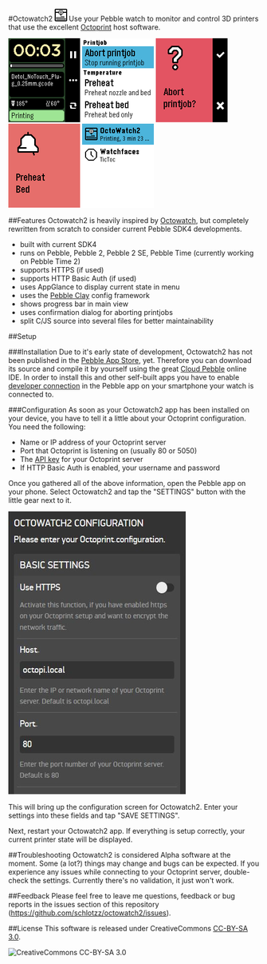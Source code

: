 #Octowatch2 ![Octowatch2 logo](https://github.com/schlotzz/octowatch2/blob/master/resources/images/icon_menu.png "Octowatch2 logo")
Use your Pebble watch to monitor and control 3D printers that use the excellent [Octoprint](http://octoprint.org/) host software.

![Octowatch2 screenshot](https://github.com/schlotzz/octowatch2/blob/master/screenshots/basalt/octowatch2-basalt-main-window.png "Screenshot Octowatch2 main window") ![Octowatch2 screenshot](https://github.com/schlotzz/octowatch2/blob/master/screenshots/basalt/octowatch2-basalt-commands.png "Screenshot Octowatch2 commands") ![Octowatch2 screenshot](https://github.com/schlotzz/octowatch2/blob/master/screenshots/basalt/octowatch2-basalt-abort-printjob.png "Screenshot Octowatch2 abort printjob") ![Octowatch2 screenshot](https://github.com/schlotzz/octowatch2/blob/master/screenshots/basalt/octowatch2-basalt-confirmation.png "Screenshot Octowatch2 preheat bed") ![Octowatch2 screenshot](https://github.com/schlotzz/octowatch2/blob/master/screenshots/basalt/octowatch2-basalt-appmenu.png "Screenshot Pebble app menu")

##Features
Octowatch2 is heavily inspired by [Octowatch](https://github.com/jjg/octowatch), but completely rewritten from scratch to consider current Pebble SDK4 developments.

* built with current SDK4
* runs on Pebble, Pebble 2, Pebble 2 SE, Pebble Time (currently working on Pebble Time 2)
* supports HTTPS (if used)
* supports HTTP Basic Auth (if used)
* uses AppGlance to display current state in menu
* uses the [Pebble Clay](https://github.com/pebble/clay) config framework
* shows progress bar in main view
* uses confirmation dialog for aborting printjobs
* split C/JS source into several files for better maintainability


##Setup

###Installation
Due to it's early state of development, Octowatch2 has not been published in the [Pebble App Store](https://apps.getpebble.com), yet. Therefore you can download its source and compile it by yourself using the great [Cloud Pebble](https://cloudpebble.net/) online IDE. In order to install this and other self-built apps you have to enable [developer connection](https://developer.pebble.com/guides/tools-and-resources/developer-connection/) in the Pebble app on your smartphone your watch is connected to.

###Configuration
As soon as your Octowatch2 app has been installed on your device, you have to tell it a little about your Octoprint configuration. You need the following:

* Name or IP address of your Octoprint server
* Port that Octoprint is listening on (usually 80 or 5050)
* The [API key](http://docs.octoprint.org/en/master/api/general.html#authorization) for your Octoprint server
* If HTTP Basic Auth is enabled, your username and password

Once you gathered all of the above information, open the Pebble app on your phone. Select Octowatch2 and tap the "SETTINGS" button with the little gear next to it.

![Pebble App Config](https://github.com/schlotzz/octowatch2/blob/master/screenshots/octowatch2-setup.jpg "Pebble App Config")

This will bring up the configuration screen for Octowatch2. Enter your settings into these fields and tap "SAVE SETTINGS".

Next, restart your Octowatch2 app. If everything is setup correctly, your current printer state will be displayed.

##Troubleshooting
Octowatch2 is considered Alpha software at the moment. Some (a lot?) things may change and bugs can be expected. If you experience any issues while connecting to your Octoprint server, double-check the settings. Currently there's no validation, it just won't work.

##Feedback
Please feel free to leave me questions, feedback or bug reports in the issues section of this repository (https://github.com/schlotzz/octowatch2/issues).

##License
This software is released under CreativeCommons [CC-BY-SA 3.0](http://creativecommons.org/licenses/by-sa/3.0/).

![CreativeCommons CC-BY-SA 3.0](https://i.creativecommons.org/l/by-sa/3.0/88x31.png "CreativeCommons CC-BY-SA 3.0")
